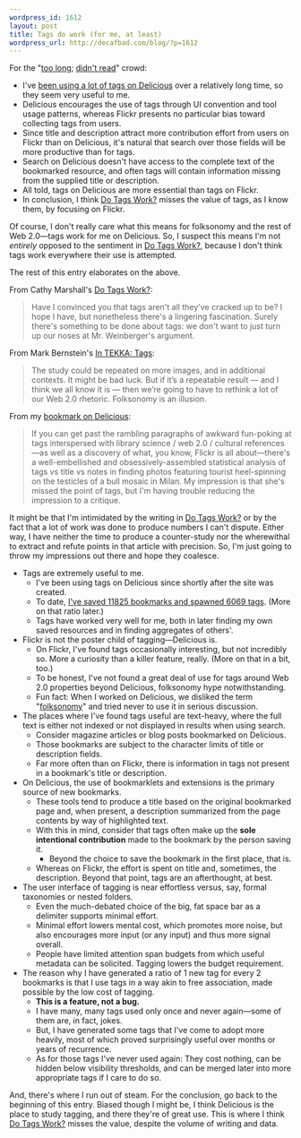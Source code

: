 ```yaml
--- 
wordpress_id: 1612
layout: post
title: Tags do work (for me, at least)
wordpress_url: http://decafbad.com/blog/?p=1612
---
```

For the "<a href="delicious.com/tag/tl;dr">too long</a>; <a href="http://delicious.com/tag/tldr">didn't read</a>" crowd:

* I've <a href="http://del.icio.us/deusx">been using a lot of tags on Delicious</a> over a relatively long time, so they seem very useful to me.
* Delicious encourages the use of tags through UI convention and tool usage patterns, whereas Flickr presents no particular bias toward collecting tags from users.
* Since title and description attract more contribution effort from users on Flickr than on Delicious, it's natural that search over those fields will be more productive than for tags.
* Search on Delicious doesn't have access to the complete text of the bookmarked resource, and often tags will contain information missing from the supplied title or description.
* All told, tags on Delicious are more essential than tags on Flickr.
* In conclusion, I think <a href="http://www.tekka.net/10/tags.html">Do Tags Work?</a> misses the value of tags, as I know them, by focusing on Flickr.

Of course, I don't really care what this means for folksonomy and the rest of Web 2.0—tags work for me on Delicious.  So, I suspect this means I'm not *entirely* opposed to the sentiment in <a href="http://www.tekka.net/10/tags.html">Do Tags Work?</a>, because I don't think tags work everywhere their use is attempted.

The rest of this entry elaborates on the above.

<!--more-->

From Cathy Marshall's <a href="http://www.tekka.net/10/tags.html">Do Tags Work?</a>:
<blockquote>Have I convinced you that tags aren't all they've cracked up to be? I hope I have, but nonetheless there's a lingering fascination. Surely there's something to be done about tags: we don't want to just turn up our noses at Mr. Weinberger's argument.</blockquote>

From Mark Bernstein's <a href="http://www.markbernstein.org/Jan09/InTEKKATags.html">In TEKKA: Tags</a>:
<blockquote>
The study could be repeated on more images, and in additional contexts. It might be bad luck. But if it’s a repeatable result — and I think we all know it is — then we’re going to have to rethink a lot of our Web 2.0 rhetoric. Folksonomy is an illusion.</blockquote>

From my <a href="http://delicious.com/url/125aaf42e2dfbf53b1cb8672d584bbdd#item-125aaf42e2dfbf53b1cb8672d584bbdd972759">bookmark on Delicious</a>:
<blockquote>If you can get past the rambling paragraphs of awkward fun-poking at tags interspersed with library science / web 2.0 / cultural references—as well as a discovery of what, you know, Flickr is all about—there's a well-embellished and obsessively-assembled statistical analysis of tags vs title vs notes in finding photos featuring tourist heel-spinning on the testicles of a bull mosaic in Milan. My impression is that she's missed the point of tags, but I'm having trouble reducing the impression to a critique.</blockquote>

It might be that I'm intimidated by the writing in <a href="http://www.tekka.net/10/tags.html">Do Tags Work?</a> or by the fact that a lot of work was done to produce numbers I can't dispute.  Either way, I have neither the time to produce a counter-study nor the wherewithal to extract and refute points in that article with precision.  So, I'm just going to throw my impressions out there and hope they coalesce.

* Tags are extremely useful to me.
    * I've been using tags on Delicious since shortly after the site was created.  
    * To date, <a href="http://del.icio.us/deusx">I've saved 11825 bookmarks and spawned 6069 tags</a>.  (More on that ratio later.)  
    * Tags have worked very well for me, both in later finding my own saved resources and in finding aggregates of others'.
* Flickr is not the poster child of tagging—Delicious is.  
    * On Flickr, I've found tags occasionally interesting, but not incredibly so.  More a curiosity than a killer feature, really.  (More on that in a bit, too.)
    * To be honest, I've not found a great deal of use for tags around Web 2.0 properties beyond Delicious, folksonomy hype notwithstanding.  
    * Fun fact: When I worked on Delicious, we disliked the term "[folksonomy][]" and tried never to use it in serious discussion.
* The places where I've found tags useful are text-heavy, where the full text is either not indexed or not displayed in results when using search.
    * Consider magazine articles or blog posts bookmarked on Delicious.
    * Those bookmarks are subject to the character limits of title or description fields.  
    * Far more often than on Flickr, there is information in tags not present in a bookmark's title or description.
* On Delicious, the use of bookmarklets and extensions is the primary source of new bookmarks.  
    * These tools tend to produce a title based on the original bookmarked page and, when present, a description summarized from the page contents by way of highlighted text.
    * With this in mind, consider that tags often make up the **sole intentional contribution** made to the bookmark by the person saving it.  
        * Beyond the choice to save the bookmark in the first place, that is.
    * Whereas on Flickr, the effort is spent on title and, sometimes, the description.  Beyond that point, tags are an afterthought, at best.
* The user interface of tagging is near effortless versus, say, formal taxonomies or nested folders.  
    * Even the much-debated choice of the big, fat space bar as a delimiter supports minimal effort.
    * Minimal effort lowers mental cost, which promotes more noise, but also encourages more input (or  any input) and thus more signal overall.
    * People have limited attention span budgets from which useful metadata can be solicited.  Tagging lowers the budget requirement.
* The reason why I have generated a ratio of 1 new tag for every 2 bookmarks is that I use tags in a way akin to free association, made possible by the low cost of tagging.  
    * **This is a feature, not a bug.**
    * I have many, many tags used only once and never again—some of them are, in fact, jokes.  
    * But, I have generated some tags that I've come to adopt more heavily, most of which proved surprisingly useful over months or years of recurrence.
    * As for those tags I've never used again: They cost nothing, can be hidden below visibility thresholds, and can be merged later into more appropriate tags if I care to do so.

And, there's where I run out of steam.  For the conclusion, go back to the beginning of this entry.  Biased though I might be, I think Delicious is the place to study tagging, and there they're of great use.  This is where I think <a href="http://www.tekka.net/10/tags.html">Do Tags Work?</a> misses the value, despite the volume of writing and data.

[folksonomy]: http://en.wikipedia.org/wiki/Folksonomy
